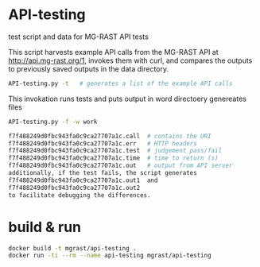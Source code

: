 # API-testing
test script and data for MG-RAST API tests

This script harvests example API calls from the MG-RAST
API at http://api.mg-rast.org/1, 
invokes them with curl, and compares the outputs to
previously saved outputs in the data directory. 

```bash
API-testing.py -t   # generates a list of the example API calls
```

This invokation runs tests and puts output in word directoery
genereates files 
```bash
API-testing.py -f -w work
```

```bash
f7f488249d0fbc943fa0c9ca27707a1c.call  # contains the URI
f7f488249d0fbc943fa0c9ca27707a1c.err   # HTTP headers
f7f488249d0fbc943fa0c9ca27707a1c.test  # judgement pass/fail
f7f488249d0fbc943fa0c9ca27707a1c.time  # time to return (s)
f7f488249d0fbc943fa0c9ca27707a1c.out   # output from API server
additionally, if the test fails, the script generates 
f7f488249d0fbc943fa0c9ca27707a1c.out1  and 
f7f488249d0fbc943fa0c9ca27707a1c.out2  
to facilitate debugging the differences.
```


# build & run


```bash
docker build -t mgrast/api-testing .
docker run -ti --rm --name api-testing mgrast/api-testing
```

